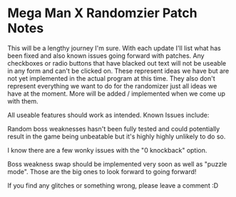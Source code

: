 # Mega Man X Randomzier Patch Notes


This will be a lengthy journey I'm sure.  With each update I'll list what has been fixed and also known issues going forward with patches.  Any checkboxes or radio buttons that have blacked out text will not be useable in any form and can't be clicked on.  These represent ideas we have but are not yet implemented in the actual program at this time.  They also don't represent everything we want to do for the randomizer just all ideas we have at the moment.  More will be added / implemented when we come up with them.

All useable features should work as intended. Known Issues include:

Random boss weaknesses hasn't been fully tested and could potentially result in the game being unbeatable but it's highly highly unlikely to do so.

I know there are a few wonky issues with the "0 knockback" option.

Boss weakness swap should be implemented very soon as well as "puzzle mode".  Those are the big ones to look forward to going forward!

If you find any glitches or something wrong, please leave a comment :D


